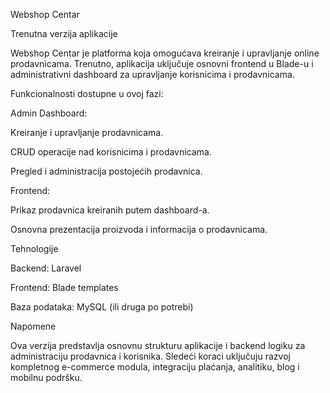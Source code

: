 Webshop Centar

Trenutna verzija aplikacije

Webshop Centar je platforma koja omogućava kreiranje i upravljanje online prodavnicama. Trenutno, aplikacija uključuje osnovni frontend u Blade-u i administrativni dashboard za upravljanje korisnicima i prodavnicama.

Funkcionalnosti dostupne u ovoj fazi:

Admin Dashboard:

Kreiranje i upravljanje prodavnicama.

CRUD operacije nad korisnicima i prodavnicama.

Pregled i administracija postojećih prodavnica.

Frontend:

Prikaz prodavnica kreiranih putem dashboard-a.

Osnovna prezentacija proizvoda i informacija o prodavnicama.

Tehnologije

Backend: Laravel

Frontend: Blade templates

Baza podataka: MySQL (ili druga po potrebi)

Napomene

Ova verzija predstavlja osnovnu strukturu aplikacije i backend logiku za administraciju prodavnica i korisnika. Sledeći koraci uključuju razvoj kompletnog e-commerce modula, integraciju plaćanja, analitiku, blog i mobilnu podršku.
